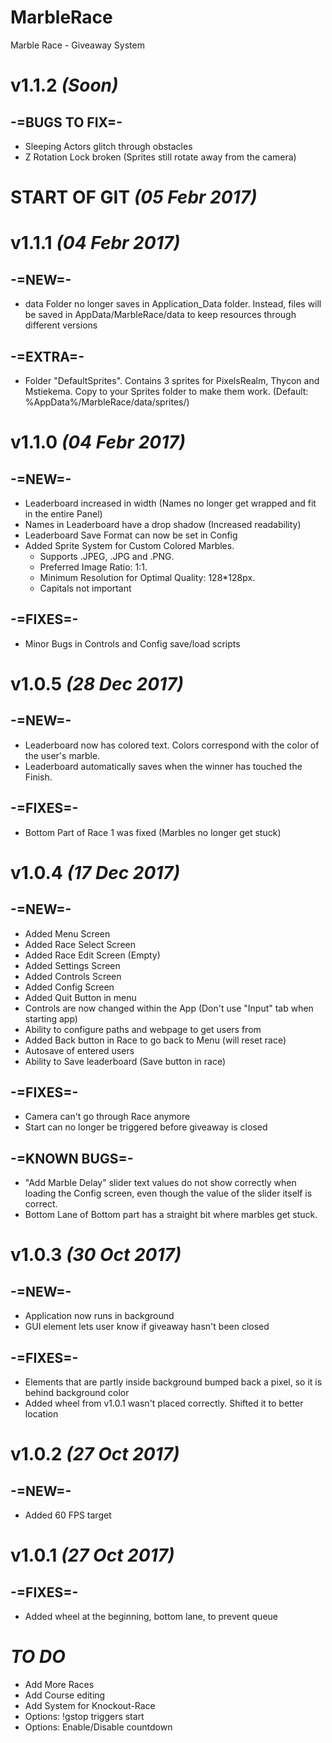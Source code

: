# MarbleRace
Marble Race - Giveaway System

# v1.1.2 _(Soon)_
## -=BUGS TO FIX=-
- Sleeping Actors glitch through obstacles
- Z Rotation Lock broken (Sprites still rotate away from the camera)

# START OF GIT _(05 Febr 2017)_

# v1.1.1 _(04 Febr 2017)_
## -=NEW=-
- data Folder no longer saves in Application_Data folder. Instead, files will be saved in AppData/MarbleRace/data to keep resources through different versions

## -=EXTRA=-
- Folder "DefaultSprites". Contains 3 sprites for PixelsRealm, Thycon and Mstiekema. Copy to your Sprites folder to make them work. (Default: %AppData%/MarbleRace/data/sprites/)

# v1.1.0 _(04 Febr 2017)_
## -=NEW=-
- Leaderboard increased in width (Names no longer get wrapped and fit in the entire Panel)
- Names in Leaderboard have a drop shadow (Increased readability)
- Leaderboard Save Format can now be set in Config
- Added Sprite System for Custom Colored Marbles. 
    * Supports .JPEG, .JPG and .PNG. 
    * Preferred Image Ratio: 1:1. 
    * Minimum Resolution for Optimal Quality: 128*128px. 
    * Capitals not important

## -=FIXES=-
- Minor Bugs in Controls and Config save/load scripts

# v1.0.5 _(28 Dec 2017)_
## -=NEW=-
- Leaderboard now has colored text. Colors correspond with the color of the user's marble.
- Leaderboard automatically saves when the winner has touched the Finish.

## -=FIXES=-
- Bottom Part of Race 1 was fixed (Marbles no longer get stuck)

# v1.0.4 _(17 Dec 2017)_
## -=NEW=-
- Added Menu Screen
- Added Race Select Screen
- Added Race Edit Screen (Empty)
- Added Settings Screen
- Added Controls Screen
- Added Config Screen
- Added Quit Button in menu
- Controls are now changed within the App (Don't use "Input" tab when starting app)
- Ability to configure paths and webpage to get users from
- Added Back button in Race to go back to Menu (will reset race)
- Autosave of entered users
- Ability to Save leaderboard (Save button in race)

## -=FIXES=-
- Camera can't go through Race anymore
- Start can no longer be triggered before giveaway is closed

## -=KNOWN BUGS=-
- "Add Marble Delay" slider text values do not show correctly when loading the Config screen, 
    even though the value of the slider itself is correct.
- Bottom Lane of Bottom part has a straight bit where marbles get stuck.

# v1.0.3 _(30 Oct 2017)_
## -=NEW=-
- Application now runs in background
- GUI element lets user know if giveaway hasn't been closed

## -=FIXES=-
- Elements that are partly inside background bumped back a pixel, so it is behind background color
- Added wheel from v1.0.1 wasn't placed correctly. Shifted it to better location

# v1.0.2 _(27 Oct 2017)_
## -=NEW=-
- Added 60 FPS target

# v1.0.1 _(27 Oct 2017)_
## -=FIXES=-
- Added wheel at the beginning, bottom lane, to prevent queue

# _TO DO_
- Add More Races
- Add Course editing
- Add System for Knockout-Race
- Options: !gstop triggers start
- Options: Enable/Disable countdown
